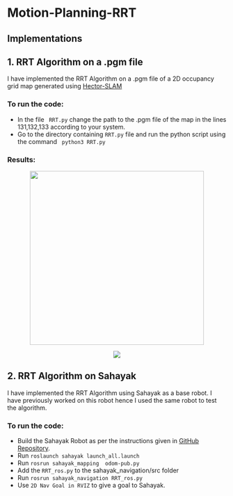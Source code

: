 # Motion-Planning-RRT

## Implementations

## 1. RRT Algorithm on a .pgm file
I have implemented the RRT Algorithm on a .pgm file of a 2D occupancy grid map generated using [Hector-SLAM](http://wiki.ros.org/hector_slam)

### To run the code:
* In the file ``` RRT.py``` change the path to the .pgm file of the map in the lines 131,132,133 according to your system. 
* Go to the directory containing ```RRT.py``` file and run the python script using the command ``` python3 RRT.py```

### Results:

<p align="center">
<img src="https://user-images.githubusercontent.com/64685403/142731979-a7d1eb86-4296-4d39-be3b-4cb61d6e01ec.png" width="400">
</p>

<p align="center">
<img src="https://user-images.githubusercontent.com/64685403/142732059-37e6662e-ff12-4ed5-9190-fd74f54d22d8.gif">
</p>

## 2. RRT Algorithm on Sahayak
I have implemented the RRT Algorithm using Sahayak as a base robot.
I have previously worked on this robot hence I used the same robot to test the algorithm.

### To run the code:
* Build the Sahayak Robot as per the instructions given in [GitHub Repository](https://github.com/IvLabs/Sahayak-v3). 
* Run ```roslaunch sahayak launch_all.launch``` 
* Run ```rosrun sahayak_mapping  odom-pub.py```
* Add the ```RRT_ros.py``` to the sahayak_navigation/src folder
* Run ```rosrun sahayak_navigation RRT_ros.py``` 
* Use ```2D Nav Goal in RVIZ``` to give a goal to Sahayak.
